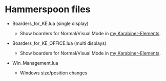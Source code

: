# Hammerspoon files
* Boarders_for_KE.lua (single display)
  * Show boarders for Normal/Visual Mode in [my Karabiner-Elements](https://github.com/spring-haru/my_KE).

* Boarders_for_KE_OFFICE.lua (multi displays)
  * Show boarders for Normal/Visual Mode in [my Karabiner-Elements](https://github.com/spring-haru/my_KE).

* Win_Management.lua
  * Windows size/position changes
